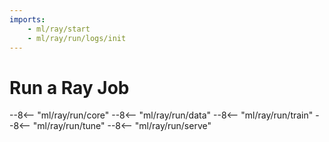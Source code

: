 ```yaml
---
imports:
    - ml/ray/start
    - ml/ray/run/logs/init
---
```


# Run a Ray Job

--8<-- "ml/ray/run/core"
--8<-- "ml/ray/run/data"
--8<-- "ml/ray/run/train"
--8<-- "ml/ray/run/tune"
--8<-- "ml/ray/run/serve"
